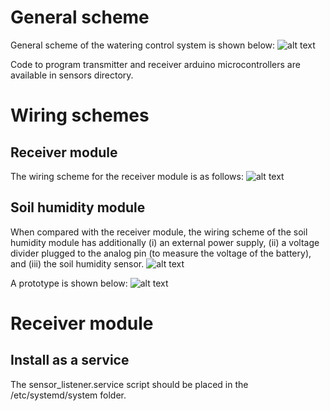 # General scheme
General scheme of the watering control system is shown below:
![alt text](https://github.com/LudwikBielczynski/watering_control_system/blob/master/schemes/general.svg)

Code to program transmitter and receiver arduino microcontrollers are available in sensors directory.

# Wiring schemes
## Receiver module
The wiring scheme for the receiver module is as follows:
![alt text](https://github.com/LudwikBielczynski/watering_control_system/blob/master/schemes/receiver_module_scheme.svg)

## Soil humidity module
When compared with the receiver module, the wiring scheme of the soil humidity module has additionally (i) an external power supply, (ii) a voltage divider plugged to the analog pin (to measure the voltage of the battery), and (iii) the soil humidity sensor.
![alt text](https://github.com/LudwikBielczynski/watering_control_system/blob/master/schemes/2020-05-03_soil_humidity_module_scheme.svg)

A prototype is shown below:
![alt text](https://github.com/LudwikBielczynski/watering_control_system/blob/master/prototypes/2020-05-06_soil_humidity_module.jpg)

# Receiver module
## Install as a service
The sensor_listener.service script should be placed in the /etc/systemd/system folder.
